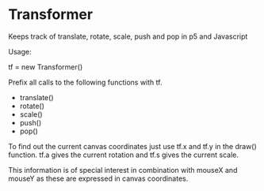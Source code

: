 # Transformer
Keeps track of translate, rotate, scale, push and pop in p5 and Javascript

Usage:

tf = new Transformer()

Prefix all calls to the following functions with tf.
* translate()
* rotate()
* scale()
* push()
* pop() 

To find out the current canvas coordinates just use tf.x and tf.y in the draw() function.
tf.a gives the current rotation and tf.s gives the current scale.

This information is of special interest in combination with mouseX and mouseY as these are expressed in canvas coordinates.
